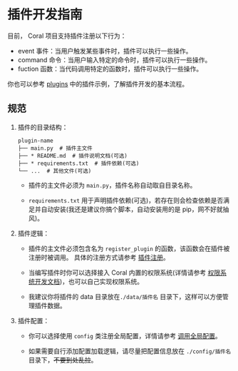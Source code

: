 # 插件开发指南

目前， Coral 项目支持插件注册以下行为：

-  event 事件：当用户触发某些事件时，插件可以执行一些操作。
-  command 命令：当用户输入特定的命令时，插件可以执行一些操作。
-  fuction 函数：当代码调用特定的函数时，插件可以执行一些操作。

你也可以参考 [plugins](https://github.com/ProjectCoral/Coral/blob/main/plugins) 中的插件示例，了解插件开发的基本流程。

## 规范

1. 插件的目录结构：

    ```
    plugin-name
    ├── main.py  # 插件主文件
    ├── * README.md  # 插件说明文档(可选)
    ├── * requirements.txt  # 插件依赖(可选)
    └── ...  # 其他文件(可选)
    ```

    - 插件的主文件必须为 `main.py`，插件名称自动取自目录名称。

    - `requirements.txt` 用于声明插件依赖(可选)，若存在则会检查依赖是否满足并自动安装(我还是建议你搞个脚本，自动安装用的是 pip，网不好就抽风)。

2. 插件逻辑： 

    - 插件的主文件必须包含名为 `register_plugin`  的函数，该函数会在插件被注册时被调用。
    具体的注册方式请参考 [插件注册](DevManual/PluginReg.md)。

    - 当编写插件时你可以选择接入 Coral 内置的权限系统(详情请参考 [权限系统开发文档](DevManual/PermSystem.md))，也可以自己实现权限系统。

    - 我建议你将插件的 data 目录放在`./data/插件名`  目录下，这样可以方便管理插件数据。

4. 插件配置：

    - 你可以选择使用 `config` 类注册全局配置，详情请参考 [调用全局配置](DevManual/UseConfig.md)。

    - 如果需要自行添加配置加载逻辑，请尽量把配置信息放在 `./config/插件名`  目录下，<s>不要到处乱拉</s>。